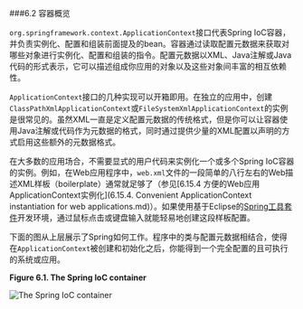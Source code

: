 ###6.2 容器概览

`org.springframework.context.ApplicationContext`接口代表Spring IoC容器，并负责实例化、配置和组装前面提及的bean。容器通过读取配置元数据来获取对哪些对象进行实例化、配置和组装的指令。配置元数据以XML、Java注解或Java代码的形式表示，它可以描述组成你应用的对象以及这些对象间丰富的相互依赖性。

`ApplicationContext`接口的几种实现可以开箱即用。在独立的应用中，创建`ClassPathXmlApplicationContext`或`FileSystemXmlApplicationContext`的实例是很常见的。虽然XML一直是定义配置元数据的传统格式，但是你可以让容器使用Java注解或代码作为元数据的格式，同时通过提供少量的XML配置以声明的方式启用这些额外的元数据格式。

在大多数的应用场合，不需要显式的用户代码来实例化一个或多个Spring IoC容器的实例。例如，在Web应用程序中，`web.xml`文件的一段简单的八行左右的Web描述XML样板（boilerplate）通常就足够了（参见[6.15.4 方便的Web应用ApplicationContext实例化](6.15.4. Convenient ApplicationContext instantiation for web applications.md)）。如果使用基于Eclipse的[Spring工具套件](https://spring.io/tools/sts)开发环境，通过鼠标点击或键盘输入就能轻易地创建这段样板配置。

下面的图从上层展示了Spring如何工作。程序中的类与配置元数据相结合，使得在`ApplicationContext`被创建和初始化之后，你能得到一个完全配置的且可执行的系统或应用。

**Figure 6.1. The Spring IoC container**

![The Spring IoC container](http://docs.spring.io/spring/docs/current/spring-framework-reference/htmlsingle/images/container-magic.png)



